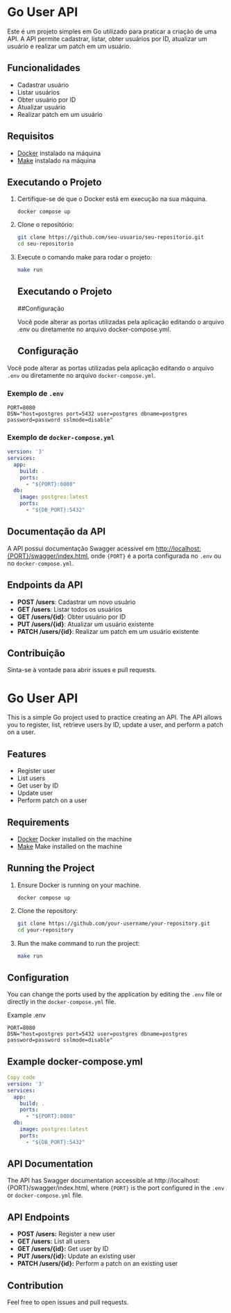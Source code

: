 # Go User API

Este é um projeto simples em Go utilizado para praticar a criação de uma API. A API permite cadastrar, listar, obter usuários por ID, atualizar um usuário e realizar um patch em um usuário.

## Funcionalidades

- Cadastrar usuário
- Listar usuários
- Obter usuário por ID
- Atualizar usuário
- Realizar patch em um usuário

## Requisitos

- [Docker](https://www.docker.com/get-started) instalado na máquina
- [Make](https://www.gnu.org/software/make/) instalado na máquina

## Executando o Projeto

1. Certifique-se de que o Docker está em execução na sua máquina.

   ```brew
   docker compose up
   ```

3. Clone o repositório:

   ```sh
   git clone https://github.com/seu-usuario/seu-repositorio.git
   cd seu-repositorio
   ```
   
4. Execute o comando make para rodar o projeto:

   ```sh
   make run
   ```
   
   ## Executando o Projeto

   ##Configuração

   Você pode alterar as portas utilizadas pela aplicação editando o arquivo .env ou diretamente no arquivo docker-compose.yml.

   ## Configuração

Você pode alterar as portas utilizadas pela aplicação editando o arquivo `.env` ou diretamente no arquivo `docker-compose.yml`.

### Exemplo de `.env`

  ```env
  PORT=8080
  DSN="host=postgres port=5432 user=postgres dbname=postgres password=password sslmode=disable"
  ```

### Exemplo de `docker-compose.yml`

   ```yaml
   version: '3'
   services:
     app:
       build: .
       ports:
         - "${PORT}:8080"
     db:
       image: postgres:latest
       ports:
         - "${DB_PORT}:5432"
   ```

## Documentação da API

A API possui documentação Swagger acessível em [http://localhost:{PORT}/swagger/index.html](http://localhost:{PORT}/swagger/index.html), onde `{PORT}` é a porta configurada no `.env` ou no `docker-compose.yml`.

## Endpoints da API

- **POST /users**: Cadastrar um novo usuário
- **GET /users**: Listar todos os usuários
- **GET /users/{id}**: Obter usuário por ID
- **PUT /users/{id}**: Atualizar um usuário existente
- **PATCH /users/{id}**: Realizar um patch em um usuário existente

## Contribuição

Sinta-se à vontade para abrir issues e pull requests.

# Go User API
This is a simple Go project used to practice creating an API. The API allows you to register, list, retrieve users by ID, update a user, and perform a patch on a user.

## Features
- Register user
- List users
- Get user by ID
- Update user
- Perform patch on a user
  
## Requirements

- [Docker](https://www.docker.com/get-started) Docker installed on the machine
- [Make](https://www.gnu.org/software/make/) Make installed on the machine
  
## Running the Project

1. Ensure Docker is running on your machine.

   ```brew
   docker compose up
   ```
2. Clone the repository:
   
   ```sh
   git clone https://github.com/your-username/your-repository.git
   cd your-repository
   ```
   
3. Run the make command to run the project:

   ```sh
   make run
   ```

## Configuration

You can change the ports used by the application by editing the `.env` file or directly in the `docker-compose.yml` file.

Example .env

   ```env
   PORT=8080
   DSN="host=postgres port=5432 user=postgres dbname=postgres password=password sslmode=disable"
   ```

## Example docker-compose.yml
   
   ```yaml
   Copy code
   version: '3'
   services:
     app:
       build: .
       ports:
         - "${PORT}:8080"
     db:
       image: postgres:latest
       ports:
         - "${DB_PORT}:5432"
   ```

## API Documentation
The API has Swagger documentation accessible at http://localhost:{PORT}/swagger/index.html, where `{PORT}` is the port configured in the `.env` or `docker-compose.yml` file.

## API Endpoints

- **POST /users:** Register a new user
- **GET /users:** List all users
- **GET /users/{id}:** Get user by ID
- **PUT /users/{id}:** Update an existing user
- **PATCH /users/{id}:** Perform a patch on an existing user

## Contribution
Feel free to open issues and pull requests.
